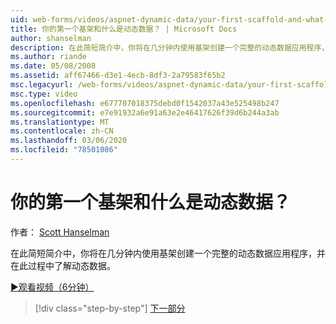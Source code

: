 ```yaml
---
uid: web-forms/videos/aspnet-dynamic-data/your-first-scaffold-and-what-is-dynamic-data
title: 你的第一个基架和什么是动态数据？ | Microsoft Docs
author: shanselman
description: 在此简短简介中，你将在几分钟内使用基架创建一个完整的动态数据应用程序，并在此过程中了解动态数据。
ms.author: riande
ms.date: 05/08/2008
ms.assetid: aff67466-d3e1-4ecb-8df3-2a79583f65b2
msc.legacyurl: /web-forms/videos/aspnet-dynamic-data/your-first-scaffold-and-what-is-dynamic-data
msc.type: video
ms.openlocfilehash: e677707018375debd0f1542037a43e525498b247
ms.sourcegitcommit: e7e91932a6e91a63e2e46417626f39d6b244a3ab
ms.translationtype: MT
ms.contentlocale: zh-CN
ms.lasthandoff: 03/06/2020
ms.locfileid: "78501086"
---
```

# <a name="your-first-scaffold-and-what-is-dynamic-data"></a>你的第一个基架和什么是动态数据？

作者： [Scott Hanselman](https://github.com/shanselman)

在此简短简介中，你将在几分钟内使用基架创建一个完整的动态数据应用程序，并在此过程中了解动态数据。

[&#9654;观看视频（6分钟）](https://channel9.msdn.com/Blogs/ASP-NET-Site-Videos/your-first-scaffold-and-what-is-dynamic-data)

> [!div class="step-by-step"]
> [下一部分](how-do-i-enable-inline-gridview-editing.md)
